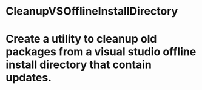 # CleanupVSOfflineInstallDirectory
# Create a utility to cleanup old packages from a visual studio offline install directory that contain updates.
